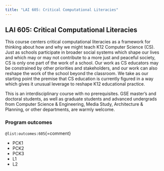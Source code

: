 ```yaml
---
title: "LAI 605: Critical Computational Literacies"
---
```


## LAI 605: Critical Computational Literacies

This course centers critical computational literacies as a framework for thinking about how and why we might teach K12 Computer Science (CS). Just as schools participate in broader social systems which shape our lives and which may or may not contribute to a more just and peaceful society, CS is only one part of the work of a school. Our work as CS educators may be constrained by other priorities and stakeholders, and our work can also reshape the work of the school beyond the classroom. We take as our starting point the premise that CS education is currently figured in a way which gives it unusual leverage to reshape K12 educational practice.

This is an interdisciplinary course with no prerequisites. GSE master’s and doctoral students, as well as graduate students and advanced undergrads from Computer Science & Engineering, Media Study, Architecture & Planning, or other departments, are warmly welcome.

### Program outcomes

` @list:outcomes:605 `{=comment}

 - PCK1
 - PCK2
 - PCK3
 - L1
 - L2